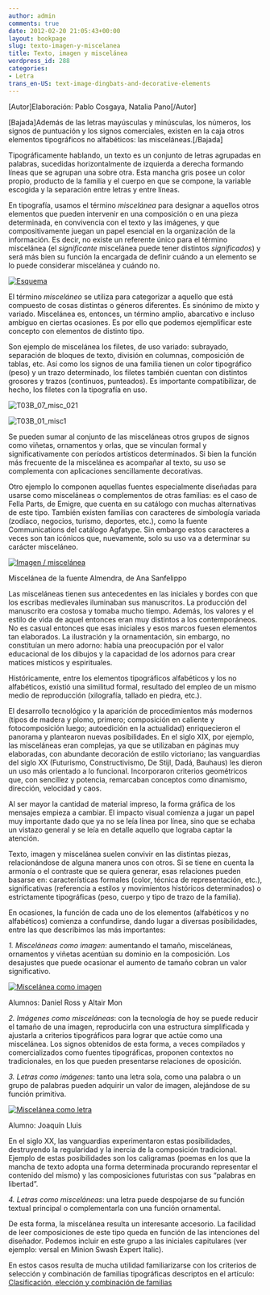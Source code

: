 ```yaml
---
author: admin
comments: true
date: 2012-02-20 21:05:43+00:00
layout: bookpage
slug: texto-imagen-y-miscelanea
title: Texto, imagen y miscelánea
wordpress_id: 288
categories:
- Letra
trans_en-US: text-image-dingbats-and-decorative-elements
---
```


[Autor]Elaboración: Pablo Cosgaya, Natalia Pano[/Autor]

[Bajada]Además de las letras mayúsculas y minúsculas, los números, los signos de puntuación y los signos comerciales, existen en la caja otros elementos tipográficos no alfabéticos: las misceláneas.[/Bajada]

Tipográficamente hablando, un texto es un conjunto de letras agrupadas en palabras, sucedidas horizontalmente de izquierda a derecha formando líneas que se agrupan una sobre otra. Esta mancha gris posee un color propio, producto de la familia y el cuerpo en que se compone, la variable escogida y la separación entre letras y entre líneas.

En tipografía, usamos el término _miscelánea_ para designar a aquellos otros elementos que pueden intervenir en una composición o en una pieza determinada, en convivencia con el texto y las imágenes, y que compositivamente juegan un papel esencial en la organización de la información. Es decir, no existe un referente único para el término miscelánea (el _significante_ miscelánea puede tener distintos _significados_) y será más bien su función la encargada de definir cuándo a un elemento se lo puede considerar miscelánea y cuándo no.

[![Esquema](http://www.oert.org/wp-content/uploads/2012/09/T03B_01_esquema.jpg)](http://www.oert.org/wp-content/uploads/2012/09/T03B_01_esquema.jpg)

El término _misceláneo_ se utiliza para categorizar a aquello que está compuesto de cosas distintas o géneros diferentes. Es sinónimo de mixto y variado. Miscelánea es, entonces, un término amplio, abarcativo e incluso ambiguo en ciertas ocasiones. Es por ello que podemos ejemplificar este concepto con elementos de distinto tipo.

Son ejemplo de miscelánea los filetes, de uso variado: subrayado, separación de bloques de texto, división en columnas, composición de tablas, etc. Así como los signos de una familia tienen un color tipográfico (peso) y un trazo determinado, los filetes también cuentan con distintos grosores y trazos (continuos, punteados). Es importante compatibilizar, de hecho, los filetes con la tipografía en uso.

![T03B_07_misc_021](/es/images/T03B_07_misc_021.jpg)

![T03B_01_misc1](/es/images/T03B_01_misc1.jpg)


Se pueden sumar al conjunto de las misceláneas otros grupos de signos como viñetas, ornamentos y orlas, que se vinculan formal y significativamente con períodos artísticos determinados. Si bien la función más frecuente de la miscelánea es acompañar al texto, su uso se complementa con aplicaciones sencillamente decorativas.

Otro ejemplo lo componen aquellas fuentes especialmente diseñadas para usarse como misceláneas o complementos de otras familias: es el caso de Fella Parts, de Emigre, que cuenta en su catálogo con muchas alternativas de este tipo. También existen familias con caracteres de simbología variada (zodíaco, negocios, turismo, deportes, etc.), como la fuente Communications del catálogo Agfatype. Sin embargo estos caracteres a veces son tan icónicos que, nuevamente, solo su uso va a determinar su carácter misceláneo.

[![Imagen / miscelánea](http://www.oert.org/wp-content/uploads/2012/09/T03B_02_misc_imag.jpg)](http://www.oert.org/wp-content/uploads/2012/09/T03B_02_misc_imag.jpg)

<p class="caption">Miscelánea de la fuente Almendra, de Ana Sanfelippo</p>

Las misceláneas tienen sus antecedentes en las iniciales y bordes con que los escribas medievales iluminaban sus manuscritos. La producción del manuscrito era costosa y tomaba mucho tiempo. Además, los valores y el estilo de vida de aquel entonces eran muy distintos a los contemporáneos. No es casual entonces que esas iniciales y esos marcos fuesen elementos tan elaborados. La ilustración y la ornamentación, sin embargo, no constituían un mero adorno: había una preocupación por el valor educacional de los dibujos y la capacidad de los adornos para crear matices místicos y espirituales.

Históricamente, entre los elementos tipográficos alfabéticos y los no alfabéticos, existió una similitud formal, resultado del empleo de un mismo medio de reproducción (xilografía, tallado en piedra, etc.).

El desarrollo tecnológico y la aparición de procedimientos más modernos (tipos de madera y plomo, primero; composición en caliente y fotocomposición luego; autoedición en la actualidad) enriquecieron el panorama y plantearon nuevas posibilidades. En el siglo XIX, por ejemplo, las misceláneas eran complejas, ya que se utilizaban en páginas muy elaboradas, con abundante decoración de estilo victoriano; las vanguardias del siglo XX (Futurismo, Constructivismo, De Stijl, Dadá, Bauhaus) les dieron un uso más orientado a lo funcional. Incorporaron criterios geométricos que, con sencillez y potencia, remarcaban conceptos como dinamismo, dirección, velocidad y caos.

Al ser mayor la cantidad de material impreso, la forma gráfica de los mensajes empieza a cambiar. El impacto visual comienza a jugar un papel muy importante dado que ya no se leía línea por línea, sino que se echaba un vistazo general y se leía en detalle aquello que lograba captar la atención.

Texto, imagen y miscelánea suelen convivir en las distintas piezas, relacionándose de alguna manera unos con otros. Si se tiene en cuenta la armonía o el contraste que se quiera generar, esas relaciones pueden basarse en: características formales (color, técnica de representación, etc.), significativas (referencia a estilos y movimientos históricos determinados) o estrictamente tipográficas (peso, cuerpo y tipo de trazo de la familia).

En ocasiones, la función de cada uno de los elementos (alfabéticos y no alfabéticos) comienza a confundirse, dando lugar a diversas posibilidades, entre las que describimos las más importantes:

_1. Misceláneas como imagen_: aumentando el tamaño, misceláneas, ornamentos y viñetas acentúan su dominio en la composición. Los desajustes que puede ocasionar el aumento de tamaño cobran un valor significativo.

[![Miscelánea como imagen](http://www.oert.org/wp-content/uploads/2012/09/T03B_05_miscimg_Ross-Mon.jpg)](http://www.oert.org/wp-content/uploads/2012/09/T03B_05_miscimg_Ross-Mon.jpg)

<p class="caption">Alumnos: Daniel Ross y Altair Mon</p>

_2. Imágenes como misceláneas_: con la tecnología de hoy se puede reducir el tamaño de una imagen, reproducirla con una estructura simplificada y ajustarla a criterios tipográficos para lograr que actúe como una miscelánea. Los signos obtenidos de esta forma, a veces compilados y comercializados como fuentes tipográficas, proponen contextos no tradicionales, en los que pueden presentarse relaciones de oposición.

_3. Letras como imágenes_: tanto una letra sola, como una palabra o un grupo de palabras pueden adquirir un valor de imagen, alejándose de su función primitiva.

[![Miscelánea como letra](http://www.oert.org/wp-content/uploads/2012/09/T03B_04_letramisc_Lluis.jpg)](http://www.oert.org/wp-content/uploads/2012/09/T03B_04_letramisc_Lluis.jpg)

<p class="caption">Alumno: Joaquín Lluis</p>

En el siglo XX, las vanguardias experimentaron estas posibilidades, destruyendo la regularidad y la inercia de la composición tradicional. Ejemplo de estas posibilidades son los caligramas (poemas en los que la mancha de texto adopta una forma determinada procurando representar el contenido del mismo) y las composiciones futuristas con sus “palabras en libertad”.

_4. Letras como misceláneas_: una letra puede despojarse de su función textual principal o complementarla con una función ornamental.

De esta forma, la miscelánea resulta un interesante accesorio. La facilidad de leer composiciones de este tipo queda en función de las intenciones del diseñador. Podemos incluir en este grupo a las iniciales capitulares (ver ejemplo: versal en Minion Swash Expert Italic).

En estos casos resulta de mucha utilidad familiarizarse con los criterios de selección y combinación de familias tipográficas descriptos en el artículo: [Clasificación, elección y combinación de familias](/?p=167)
